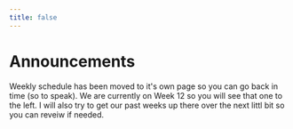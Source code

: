 ```yaml
---
title: false
---
```


# Announcements

Weekly schedule has been moved to it's own page so you can go back in time (so to speak). We are currently on Week 12 so you will see that one to the left. I will also try to get our past weeks up there over the next littl bit so you can reveiw if needed.

<!-- # Hello, world! -->

<!-- <img src="https://www.planbee.com/wp/wp-content/uploads/2019/08/Ed-Quote-Images.002-1-1024x550.jpeg" alt="learn more by looking for answer than finding it" height="300"> -->

<!-- ## Schedule for week of 11/11/19 - Con't with [Chapter 3](curriculum/3)

  |       |Class                  |Homework   |
  |-------|---------              |---------  |
  |**Mon**|File manipulation; Images |            |
  |**Tue**|Con't Images |            |
  |**Wed**|               |            |
  |**Thu**|               |            |
  |**Fri**|               |            | -->
<!-- 
**Looking forward:** 

  - *Anything not completed in class becomes homework*
    - *HW Assignments not submitted by class time next day will be late and you will not get points*
  - *PSETs not turned in will be counted off 5 points/percent each day they are late*
  - *Labs will be included in the Quizzes Category and graded as such*
    - *Links to all the labs can be found under the [Curriculum](/curriculum/index.md) page* -->

<!-- This is CS50 AP, Harvard University's introduction to the intellectual enterprises of computer science and the art of programming for students in high school, which satisfies the College Board's AP CS Principles curriculum framework.

<iframe src="https://www.youtube.com/embed/tZxLMIk_SaY?playlist=GAB6Gm7pTTA"></iframe> -->
